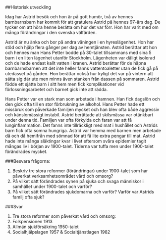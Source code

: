 ##Historisk utveckling

Idag har Astrid besök och hon är på gott humör, två av hennes barnbarnsbarn har kommit för att gratulera Astrid på hennes 97-års dag. De tycker om att höra henne berätta om hur det var förr. Hon har varit med om många förändringar i den svenska välfärden.

Astrid är nu änka och bor på andra våningen i en hyreslägenhet. Hon har stöd och hjälp flera gånger per dag av hemtjänsten. Astrid berättar att hon och hennes man Hans Petter bodde på 30-talet tillsammans med sina 5 barn i en liten lägenhet utanför Stockholm. Lägenheten var dåligt isolerad och de hade endast kallt vatten i kranen. Astrid berättar för de häpna barnbarnsbarnen att det inte heller fanns vattentoaletter utan de fick gå på utedasset på gården. Hon berättar också hur kyligt det var på vintern att sätta sig där ute men minns även stanken från dassen på sommaren. Astrid födde ett sjätte barn i sitt hem men fick komplikationer vid förlossningsarbetet och barnet gick inte att rädda.

Hans Petter var en stark man som arbetade i hamnen. Han fick dagslön och den gick ofta till en stor förbrukning av alkohol. Hans Petter hade ett missbruk som påverkade familjen mycket och han blev ofta både aggressiv och känslomässigt instabil. Astrid berättade att skilsmässa var otänkbart under denna tid. Familjen var ofta förkylda och faran var att få lunginflammation. Det fanns inte tillräckligt med mat i hushållet och Astrids barn fick ofta somna hungriga. Astrid var hemma med barnen men arbetade då och då hemifrån med sömnad för att få lite extra pengar till mat. Astrid hade inte många släktingar kvar i livet eftersom svåra epidemier tagit mångas liv i början av 1900-talet. Tiderna var tuffa men under 1900-talet förändrades mycket.

 
###Besvara frågorna:

1. Beskriv tre stora reformer (förändringar) under 1900-talet som har påverkat verksamhetsområdet vård och omsorg?
2. På vilket sätt förändrades synen på sjuka och svaga människor i samhället under 1900-talet och varför? 
3. På vilket sätt förändrades sjukdomarna och varför? Varför var Astrids familj ofta sjuk?

###Svar

1. Tre stora reformer som påverkat vård och omsorg:
 1. Folkpensionen 1913
 2. Allmän sjukförsäkring 1950-talet
 3. Socialhjälpslagen 1957 & Socialtjänstlagen 1982


